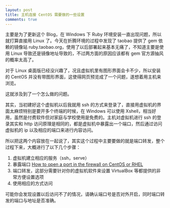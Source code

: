 ```yaml
---
layout: post
title: 主机连接 CentOS 需要做的一些设置
comments: true
---
```


主要是为了更新这个 Blog，在 Windows 下 Ruby 环境安装一直出现问题，所以就打算直接用 Linux 了。今天在折腾环境的过程中发现了 taobao 提供了 gem 依赖的镜像站 ruby.taobao.org，使用了以后部署起来基本无痛了，不知道主要是使用 Linux 导致还是镜像地址导致的，不过两方面的原因应该都有 gem 官方源抽风的概率太高了。

对于 Linux 桌面版已经没兴趣了，况且虚拟机里有图形界面会卡不少，所以安装的 CentOS 并没有带图形界面，这使得网页预览成了一个问题，遂想着用主机来浏览。

这就涉及到了一个怎么做的问题。

其实，当初建好这个虚拟机以后我就用 ssh 的方式来登录了，直接用虚拟机的界面太麻烦特别是要开多个终端的时候，在 Windows 可以使用 Xshell，相当好用，虽然是付费软件但对家庭与学校使用是免费的。主机对虚拟机进行 ssh 的登录其实和 http 访问原理是相同的，都是虚拟机中暴露出一个端口，然后通过访问虚拟机的 ip 以及相应的端口来进行内容访问。

所以把这两个内容放在一起说了，其实这个过程中主要要做的就是端口转发，整个过程下来，大概进行了以下几个步骤：
  
1. 虚拟机建立相应的服务（ssh，serve）
2. 暴露端口 [How to open a port in the firewall on CentOS or RHEL](http://ask.xmodulo.com/open-port-firewall-centos-rhel.html)
3. 端口转发，这部分需要针对你的虚拟机软件来设置 VirtualBox 等都提供的非常方便设置选项
4. 使用相应的方式访问

可能你会发现设置以后访问不了的情况，请确认端口号是否对外开启，同时端口转发的端口与地址是否准确。
